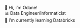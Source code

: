  👋 Hi, I’m Odane!  
 📊 Data Engineer/Informaticist   
 🧱 I’m currently learning Databricks   

<!---
DOH-OSD0303/DOH-OSD0303 is a ✨ special ✨ repository because its `README.md` (this file) appears on your GitHub profile.
You can click the Preview link to take a look at your changes.
--->
